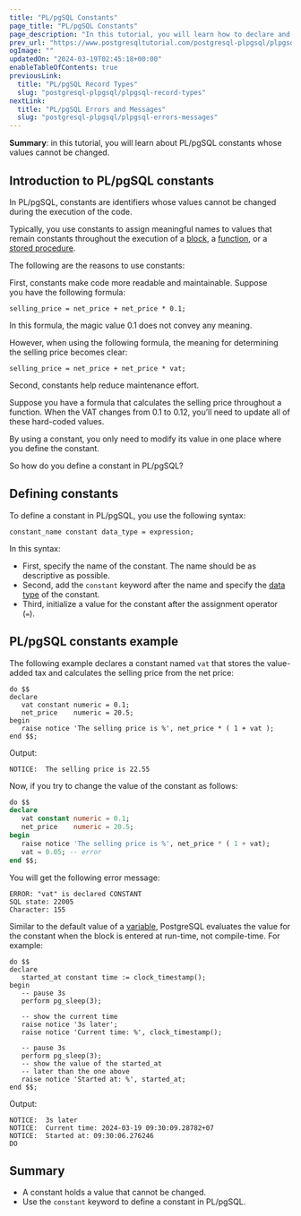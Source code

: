 ```yaml
---
title: "PL/pgSQL Constants"
page_title: "PL/pgSQL Constants"
page_description: "In this tutorial, you will learn how to declare and PL/pgSQL constants in a block."
prev_url: "https://www.postgresqltutorial.com/postgresql-plpgsql/plpgsql-constants/"
ogImage: ""
updatedOn: "2024-03-19T02:45:18+00:00"
enableTableOfContents: true
previousLink: 
  title: "PL/pgSQL Record Types"
  slug: "postgresql-plpgsql/plpgsql-record-types"
nextLink: 
  title: "PL/pgSQL Errors and Messages"
  slug: "postgresql-plpgsql/plpgsql-errors-messages"
---
```





**Summary**: in this tutorial, you will learn about PL/pgSQL constants whose values cannot be changed.


## Introduction to PL/pgSQL constants

In PL/pgSQL, constants are identifiers whose values cannot be changed during the execution of the code.

Typically, you use constants to assign meaningful names to values that remain constants throughout the execution of a [block](plpgsql-block-structure), a [function](../postgresql-functions), or a [stored procedure](postgresql-create-procedure).

The following are the reasons to use constants:

First, constants make code more readable and maintainable. Suppose you have the following formula:


```pgsqlsql
selling_price = net_price + net_price * 0.1;
```
In this formula, the magic value 0\.1 does not convey any meaning.

However, when using the following formula, the meaning for determining the selling price becomes clear:


```pgsql
selling_price = net_price + net_price * vat;
```
Second, constants help reduce maintenance effort.

Suppose you have a formula that calculates the selling price throughout a function. When the VAT changes from 0\.1 to 0\.12, you’ll need to update all of these hard\-coded values.

By using a constant, you only need to modify its value in one place where you define the constant.

So how do you define a constant in PL/pgSQL?


## Defining constants

To define a constant in PL/pgSQL, you use the following syntax:


```pgsql
constant_name constant data_type = expression;
```
In this syntax:

* First, specify the name of the constant. The name should be as descriptive as possible.
* Second, add the `constant` keyword after the name and specify the [data type](../postgresql-tutorial/postgresql-data-types) of the constant.
* Third, initialize a value for the constant after the assignment operator (`=`).


## PL/pgSQL constants example

The following example declares a constant named `vat` that stores the value\-added tax and calculates the selling price from the net price:


```pgsql
do $$ 
declare
   vat constant numeric = 0.1;
   net_price    numeric = 20.5;
begin
   raise notice 'The selling price is %', net_price * ( 1 + vat );
end $$;
```
Output:


```pgsql
NOTICE:  The selling price is 22.55
```
Now, if you try to change the value of the constant as follows:


```sql
do $$ 
declare
   vat constant numeric = 0.1;
   net_price    numeric = 20.5;
begin 
   raise notice 'The selling price is %', net_price * ( 1 + vat);
   vat = 0.05; -- error
end $$;
```
You will get the following error message:


```pgsql
ERROR: "vat" is declared CONSTANT
SQL state: 22005
Character: 155
```
Similar to the default value of a [variable](plpgsql-variables), PostgreSQL evaluates the value for the constant when the block is entered at run\-time, not compile\-time. For example:


```pgsql
do $$ 
declare
   started_at constant time := clock_timestamp();
begin
   -- pause 3s
   perform pg_sleep(3);
   
   -- show the current time
   raise notice '3s later';
   raise notice 'Current time: %', clock_timestamp();
   
   -- pause 3s
   perform pg_sleep(3);
   -- show the value of the started_at
   -- later than the one above
   raise notice 'Started at: %', started_at; 
end $$;
```
Output:


```
NOTICE:  3s later
NOTICE:  Current time: 2024-03-19 09:30:09.28782+07
NOTICE:  Started at: 09:30:06.276246
DO
```

## Summary

* A constant holds a value that cannot be changed.
* Use the `constant` keyword to define a constant in PL/pgSQL.

